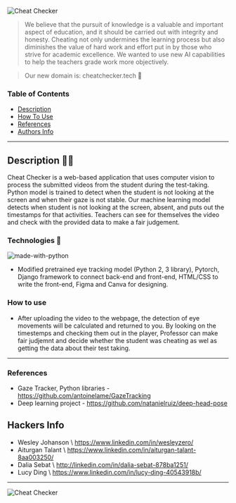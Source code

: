 ![Cheat Checker](https://github.com/wesleyZero/ucsb_hacks_ix/assets/86029622/3676487c-937b-42a0-bb50-ef11f2efc0a3)


> We believe that the pursuit of knowledge is a valuable and important aspect of education, and it should be carried out with integrity and honesty. Cheating not only undermines the learning process but also diminishes the value of hard work and effort put in by those who strive for academic excellence. We wanted to use new AI capabilities to help the teachers grade work more objectively. 


> Our new domain is: cheatchecker.tech 🌱
### Table of Contents

- [Description](#description)
- [How To Use](#how-to-use)
- [References](#references)
- [Authors Info](#hackers-info)

---

## Description 👩‍🎓

Cheat Checker is a web-based application that uses computer vision to process the submitted videos from the student during the test-taking. Python model is trained to detect when the student is not looking at the screen and when their gaze is not stable. Our machine learning model detects when student is not looking at the screen, absent, and puts out the timestamps for that activities. Teachers can see for themselves the video and check with the provided data to make a fair judgement. 


### Technologies 🚀
![made-with-python](https://img.shields.io/badge/Made%20with-Python-1f425f.svg)


- Modified pretrained eye tracking model (Python 2, 3 library), Pytorch, Django framework to connect back-end and front-end, HTML/CSS to write the front-end, Figma and Canva for designing. 


### How to use
- After uploading the video to the webpage, the detection of eye movements will be calculated and returned to you. By looking on the timestemps and checking them out in the player, Professor can make fair judjemnt and decide whether the student was cheating as wel as getting the data about their test taking. 


---

### References
- Gaze Tracker, Python libraries - https://github.com/antoinelame/GazeTracking
- Deep learning project -  https://github.com/natanielruiz/deep-head-pose


## Hackers Info
- Wesley Johanson \\ https://www.linkedin.com/in/wesleyzero/
- Aiturgan Talant \\ https://www.linkedin.com/in/aiturgan-talant-8aa003250/
- Dalia Sebat \\ http://linkedin.com/in/dalia-sebat-878ba1251/
- Lucy Ding \\ https://www.linkedin.com/in/lucy-ding-40543918b/


---

![Cheat Checker](https://github.com/wesleyZero/ucsb_hacks_ix/assets/86029622/cd378a2e-999c-479b-bcb7-db71140d01e4)
